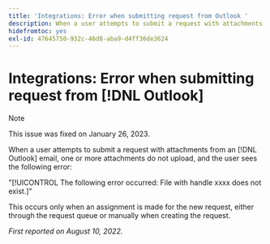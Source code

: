 ```yaml
---
title: 'Integrations: Error when submitting request from Outlook '
description: When a user attempts to submit a request with attachments from an [!DNL Outlook] email, one or more attachments do not upload, and the user sees an error.
hidefromtoc: yes
exl-id: 47645750-932c-46d8-aba9-d4ff36de3624
---
```

# Integrations: Error when submitting request from [!DNL Outlook]

>[!NOTE]
>
>This issue was fixed on January 26, 2023.

When a user attempts to submit a request with attachments from an [!DNL Outlook] email, one or more attachments do not upload, and the user sees the following error:

"[!UICONTROL The following error occurred: File with handle xxxx does not exist.]"

This occurs only when an assignment is made for the new request, either through the request queue or manually when creating the request.

_First reported on August 10, 2022._

